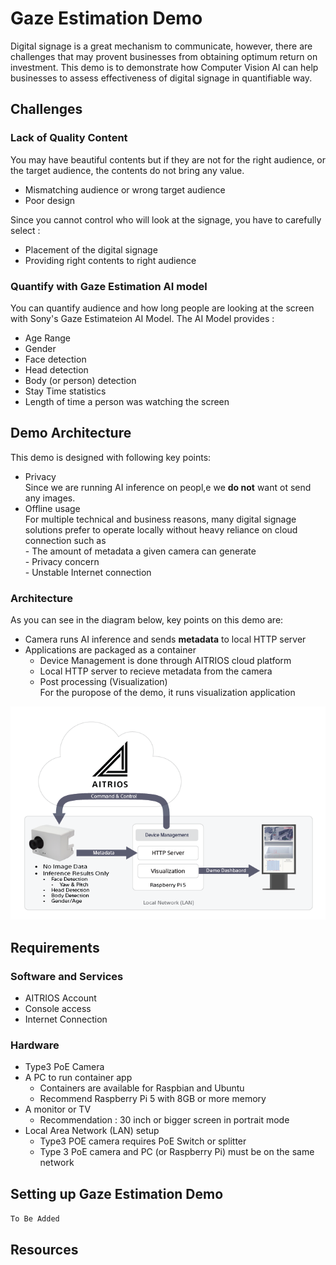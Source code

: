 # Gaze Estimation Demo

Digital signage is a great mechanism to communicate, however, there are challenges that may provent businesses from obtaining optimum return on investment.
This demo is to demonstrate how Computer Vision AI can help businesses to assess effectiveness of digital signage in quantifiable way. 

## Challenges

### Lack of Quality Content

You may have beautiful contents but if they are not for the right audience, or the target audience, the contents do not bring any value.  

- Mismatching audience or wrong target audience
- Poor design

Since you cannot control who will look at the signage, you have to carefully select :

- Placement of the digital signage
- Providing right contents to right audience


### Quantify with Gaze Estimation AI model 

You can quantify audience and how long people are looking at the screen with Sony's Gaze Estimateion AI Model.  The AI Model provides :

- Age Range
- Gender
- Face detection
- Head detection
- Body (or person) detection
- Stay Time statistics
- Length of time a person was watching the screen

## Demo Architecture

This demo is designed with following key points:

- Privacy  
  Since we are running AI inference on peopl,e we **do not** want ot send any images.  
- Offline usage  
  For multiple technical and business reasons, many digital signage solutions prefer to operate locally without heavy reliance on cloud connection such as  
      - The amount of metadata a given camera can generate  
      - Privacy concern  
      - Unstable Internet connection


### Architecture

As you can see in the diagram below, key points on this demo are:

- Camera runs AI inference and sends **metadata** to local HTTP server
- Applications are packaged as a container  
    - Device Management is done through AITRIOS cloud platform
    - Local HTTP server to recieve metadata from the camera
    - Post processing (Visualization)  
      For the puropose of the demo, it runs visualization application

![alt text](images/demo-architecture-diagram-simple.png)

## Requirements

### Software and Services
- AITRIOS Account
- Console access
- Internet Connection

### Hardware
- Type3 PoE Camera  
- A PC to run container app  
  - Containers are available for Raspbian and Ubuntu
  - Recommend Raspberry Pi 5 with 8GB or more memory
- A monitor or TV
    - Recommendation : 30 inch or bigger screen in portrait mode
- Local Area Network (LAN) setup  
    - Type3 POE camera requires PoE Switch or splitter
    - Type 3 PoE camera and PC (or Raspberry Pi) must be on the same network

## Setting up Gaze Estimation Demo

``To Be Added``


## Resources